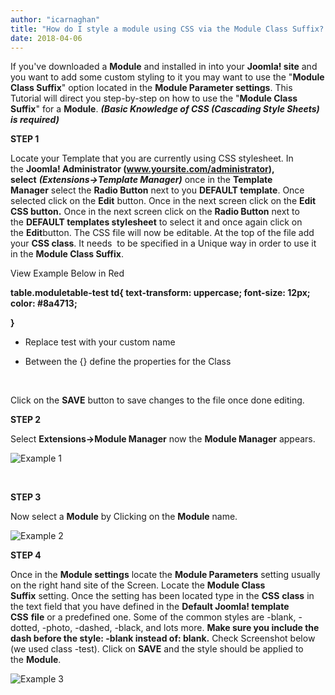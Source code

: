 ```yaml
---
author: "icarnaghan"
title: "How do I style a module using CSS via the Module Class Suffix? Joomla! 1.5 but can also be used in Joomla! 1.0.x?"
date: 2018-04-06
---
```


If you've downloaded a **Module** and installed in into your **Joomla! site** and you want to add some custom styling to it you may want to use the "**Module Class Suffix**" option located in the **Module Parameter settings**. This Tutorial will direct you step-by-step on how to use the "**Module Class Suffix**" for a **Module**. _**(Basic Knowledge of CSS (Cascading Style Sheets) is required)**_

**STEP 1**

Locate your Template that you are currently using CSS stylesheet. In the **Joomla! Administrator (www.yoursite.com/administrator), select** _**(Extensions->Template Manager)**_ once in the **Template Manager** select the **Radio Button** next to you **DEFAULT template**. Once selected click on the **Edit** button. Once in the next screen click on the **Edit CSS button.** Once in the next screen click on the **Radio Button** next to the **DEFAULT templates stylesheet** to select it and once again click on the **Edit**button. The CSS file will now be editable. At the top of the file add your **CSS class**. It needs  to be specified in a Unique way in order to use it in the **Module Class Suffix**.

View Example Below in Red 

**table.moduletable-test td{ text-transform: uppercase; font-size: 12px; color: #8a4713;**

**}**

- Replace test with your custom name

- Between the {} define the properties for the Class

 

Click on the **SAVE** button to save changes to the file once done editing.

**STEP 2**

Select **Extensions->Module Manager** now the **Module Manager** appears.

![Example 1](images/mm1.jpg "Example 1")

 

**STEP 3**

Now select a **Module** by Clicking on the **Module** name.

![Example 2](images/mm2.jpg "Example 2")

**STEP 4**

Once in the **Module settings** locate the **Module Parameters** setting usually on the right hand site of the Screen. Locate the **Module Class Suffix** setting. Once the setting has been located type in the **CSS** **class** in the text field that you have defined in the **Default Joomla! template CSS** **file** or a predefined one. Some of the common styles are -blank, -dotted, -photo, -dashed, -black, and lots more. **Make sure you include the dash before the style: -blank instead of: blank.** Check Screenshot below (we used class -test). Click on **SAVE** and the style should be applied to the **Module**.

![Example 3](images/mm3.jpg "Example 3")
